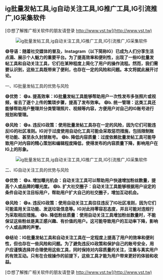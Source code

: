 ## **ig批量发帖工具,ig自动关注工具,IG推广工具,IG引流推广,IG采集软件**

[😍想了解推广相关软件的朋友请登录 http://www.vst.tw](http://www.vst.tw)

 <center><img src="https://vst.tw/MP4/tuiguang/png/6.png" alt="ig批量发帖工具,ig自动关注工具,IG推广工具,IG引流推广,IG采集软件"></center>

**😄导语：随着社交媒体的普及，Instagram（以下简称IG）已成为人们分享生活点滴、展示个人魅力的重要平台。为了提高效率和便利性，出现了一些IG批量发帖工具和自动关注工具，它们在某种程度上简化了用户的操作流程。然而，我们需要认识到，这些工具既带来了便利，也存在一定的风险和问题。本文将就此展开讨论。**

一、IG批量发帖工具的优势与风险

**😄优势：**
**😄a. 提高效率：IG批量发帖工具能够帮助用户一次性发布多张照片或视频，省去了逐个上传的繁琐步骤，提高了发布效率。**
**😄b. 统一管理：这类工具还能够帮助用户整理并分类管理照片、视频等内容，方便用户对自己的IG账号进行规划和管理。**

**😄风险：**
**😄a. 违反IG政策：使用批量发帖工具存在一定的风险，因为它们可能违反IG的社区准则。IG对于过度使用自动化工具可能会采取惩罚措施，包括限制账号功能、甚至永久封禁账号。**
**😄b. 降低内容质量：过度依赖批量发帖工具可能导致用户对内容的精心策划和编辑程度降低，使得发布的内容质量下降，影响用户在IG上的形象。**

 <center><img src="https://vst.tw/MP4/tuiguang/png/4.png" alt="ig批量发帖工具,ig自动关注工具,IG推广工具,IG引流推广,IG采集软件"></center>

二、IG自动关注工具的优势与风险

**😄优势：**
**😄a. 增加曝光机会：自动关注工具可以帮助用户快速增加粉丝数量，提高个人或品牌的曝光度。**
**😄b. 扩大社交圈子：自动关注工具能够根据用户设定的条件自动关注目标用户，帮助用户扩大自己的社交圈子，增加互动机会。**

**😄风险：**
**😄a. 违反IG政策：使用自动关注工具往往违反了IG社区准则，因为它们可能滥用关注功能、发送垃圾信息等。IG对此持零容忍态度，并且可能对违规行为采取相应措施。**
**😄b. 降低粉丝质量：使用自动关注工具增加粉丝数量时，不能保证这些粉丝是真正感兴趣、有价值的用户。这可能导致用户的互动率下降，影响个人或品牌的声誉。**

**😄结论：IG批量发帖工具和自动关注工具在一定程度上提高了用户的效率和便利性，但也存在一些风险和问题。为了避免违反IG政策和保护自己的账号安全，用户应谨慎选择并合理使用这些工具，同时保持对内容质量的关注，注重与真实用户的有效互动。只有在合规操作的前提下，这些工具才能为用户带来更好的体验和收益。**

[😍想了解推广相关软件的朋友请登录 http://www.vst.tw](http://www.vst.tw)



